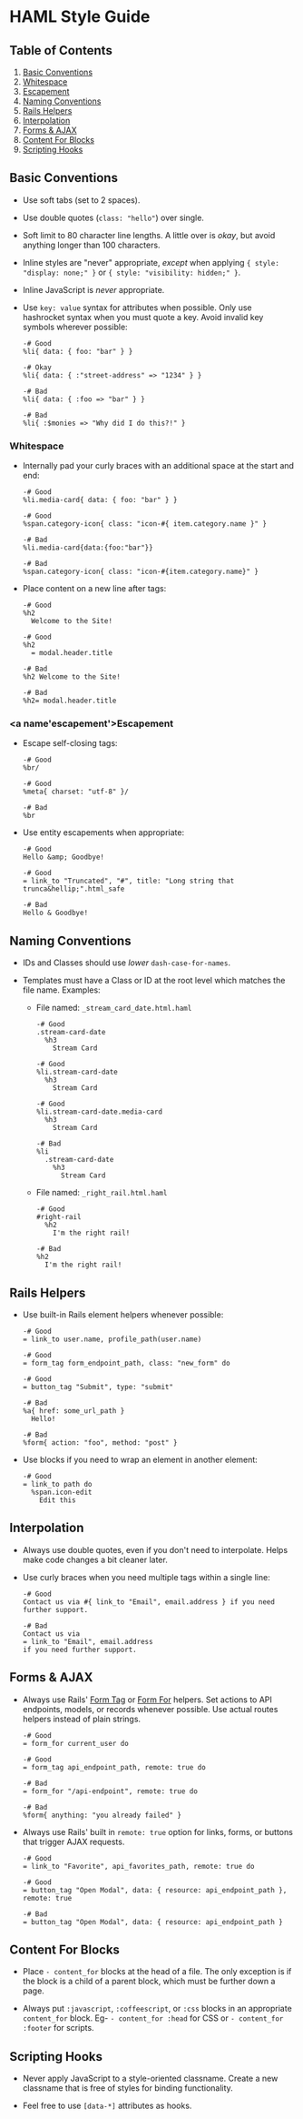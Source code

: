 # HAML Style Guide

## <a name='TOC'>Table of Contents</a>

1. [Basic Conventions](#basic-conventions)
  1. [Whitespace](#whitespace)
  1. [Escapement](#escapement)
1. [Naming Conventions](#naming-conventions)
1. [Rails Helpers](#rails-helpers)
1. [Interpolation](#interpolation)
1. [Forms & AJAX](#forms-ajax)
1. [Content For Blocks](#content-for-blocks)
1. [Scripting Hooks](#scripting-hooks)


## <a name='basic-conventions'>Basic Conventions</a>

  - Use soft tabs (set to 2 spaces).

  - Use double quotes (`class: "hello"`) over single.

  - Soft limit to 80 character line lengths. A little over is _okay_, but avoid anything longer than 100 characters.

  - Inline styles are "never" appropriate, _except_ when applying
    `{ style: "display: none;" }` or `{ style: "visibility: hidden;" }`.

  - Inline JavaScript is _never_ appropriate.

  - Use `key: value` syntax for attributes when possible. Only use
    hashrocket syntax when you must quote a key. Avoid invalid key
    symbols wherever possible:

    ```haml
    -# Good
    %li{ data: { foo: "bar" } }

    -# Okay
    %li{ data: { :"street-address" => "1234" } }

    -# Bad
    %li{ data: { :foo => "bar" } }

    -# Bad
    %li{ :$monies => "Why did I do this?!" }
    ```


### <a name='whitespace'>Whitespace</a>

  - Internally pad your curly braces with an additional space at the
    start and end:

    ```haml
    -# Good
    %li.media-card{ data: { foo: "bar" } }

    -# Good
    %span.category-icon{ class: "icon-#{ item.category.name }" }

    -# Bad
    %li.media-card{data:{foo:"bar"}}

    -# Bad
    %span.category-icon{ class: "icon-#{item.category.name}" }
    ```

  - Place content on a new line after tags:

    ```haml
    -# Good
    %h2
      Welcome to the Site!

    -# Good
    %h2
      = modal.header.title

    -# Bad
    %h2 Welcome to the Site!

    -# Bad
    %h2= modal.header.title
    ```


### <a name'escapement'>Escapement</a>

  - Escape self-closing tags:

    ```haml
    -# Good
    %br/

    -# Good
    %meta{ charset: "utf-8" }/

    -# Bad
    %br
    ```

  - Use entity escapements when appropriate:

    ```haml
    -# Good
    Hello &amp; Goodbye!

    -# Good
    = link_to "Truncated", "#", title: "Long string that trunca&hellip;".html_safe

    -# Bad
    Hello & Goodbye!
    ```


## <a name='naming-conventions'>Naming Conventions</a>

  - IDs and Classes should use _lower_ `dash-case-for-names`.

  - Templates must have a Class or ID at the root level which
    matches the file name. Examples:

    - File named: `_stream_card_date.html.haml`

      ```haml
      -# Good
      .stream-card-date
        %h3
          Stream Card

      -# Good
      %li.stream-card-date
        %h3
          Stream Card

      -# Good
      %li.stream-card-date.media-card
        %h3
          Stream Card

      -# Bad
      %li
        .stream-card-date
          %h3
            Stream Card
      ```

    - File named: `_right_rail.html.haml`

      ```haml
      -# Good
      #right-rail
        %h2
          I'm the right rail!

      -# Bad
      %h2
        I'm the right rail!
      ```


## <a name='rails-helpers'>Rails Helpers</a>

  - Use built-in Rails element helpers whenever possible:

    ```haml
    -# Good
    = link_to user.name, profile_path(user.name)

    -# Good
    = form_tag form_endpoint_path, class: "new_form" do

    -# Good
    = button_tag "Submit", type: "submit"

    -# Bad
    %a{ href: some_url_path }
      Hello!

    -# Bad
    %form{ action: "foo", method: "post" }
    ```

  - Use blocks if you need to wrap an element in another element:

    ```haml
    -# Good
    = link_to path do
      %span.icon-edit
        Edit this
    ```


## <a name='interpolation'>Interpolation</a>

  - Always use double quotes, even if you don't need to interpolate. Helps
    make code changes a bit cleaner later.

  - Use curly braces when you need multiple tags within a single line:

    ```haml
    -# Good
    Contact us via #{ link_to "Email", email.address } if you need further support.

    -# Bad
    Contact us via
    = link_to "Email", email.address
    if you need further support.
    ```


## <a name='forms-ajax'>Forms & AJAX</a>

  - Always use Rails' [Form Tag](http://api.rubyonrails.org/classes/ActionView/Helpers/FormTagHelper.html#method-i-form_tag)
    or [Form For](http://api.rubyonrails.org/classes/ActionView/Helpers/FormHelper.html#method-i-form_for)
    helpers. Set actions to API endpoints, models, or records whenever possible.
    Use actual routes helpers instead of plain strings.

    ```haml
    -# Good
    = form_for current_user do

    -# Good
    = form_tag api_endpoint_path, remote: true do

    -# Bad
    = form_for "/api-endpoint", remote: true do

    -# Bad
    %form{ anything: "you already failed" }
    ```

  - Always use Rails' built in `remote: true` option for links, forms, or buttons
    that trigger AJAX requests.

    ```haml
    -# Good
    = link_to "Favorite", api_favorites_path, remote: true do

    -# Good
    = button_tag "Open Modal", data: { resource: api_endpoint_path }, remote: true

    -# Bad
    = button_tag "Open Modal", data: { resource: api_endpoint_path }
    ```


## <a name='content-for-blocks'>Content For Blocks</a>

  - Place `- content_for` blocks at the head of a file. The only exception is if
    the block is a child of a parent block, which must be further down a page.

  - Always put `:javascript`, `:coffeescript`, or `:css` blocks in an appropriate
    `content_for` block. Eg- `- content_for :head` for CSS or `- content_for :footer`
    for scripts.


## <a name='scripting-hooks'>Scripting Hooks</a>

  - Never apply JavaScript to a style-oriented classname. Create a new
    classname that is free of styles for binding functionality.

  - Feel free to use `[data-*]` attributes as hooks.

